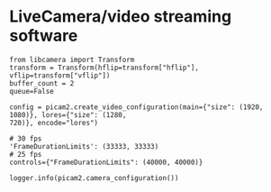 # LiveCamera/video streaming software 


    from libcamera import Transform 
    transform = Transform(hflip=transform["hflip"], vflip=transform["vflip"])
    buffer_count = 2
    queue=False

    config = picam2.create_video_configuration(main={"size": (1920, 1080)}, lores={"size": (1280,
    720)}, encode="lores")

    # 30 fps 
    'FrameDurationLimits': (33333, 33333)
    # 25 fps 
    controls={"FrameDurationLimits": (40000, 40000)}

    logger.info(picam2.camera_configuration())
